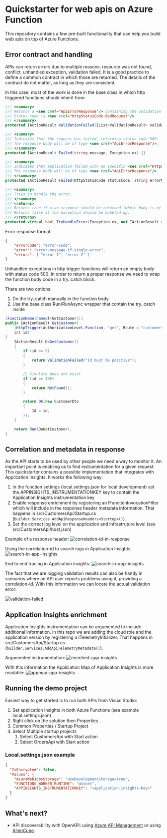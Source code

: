 # Quickstarter for web apis on Azure Function

This repository contains a few pre-built functionality that can help you build web apis on top of Azure Functions.

## Error contract and handling

APIs can return errors due to multiple reasons: resource was not found, conflict, unhandled exception, validation failed.
It is a good practice to define a common contract in which those are returned. The details of the contract do not matter, as long as they are consistent.

In this case, most of the work is done in the base class in which http triggered functions should inherit from:

```c#
/// <summary>
/// Returns a <see cref="ApiErrorResponse"/> containing the validation error messages.
/// Status code is <see cref="HttpStatusCode.BadRequest"/>.
/// </summary>
protected IActionResult ValidationFailed(IList<ValidationResult> validationResult) {}

/// <summary>
/// Indicates that the request has failed, returning status code 500.
/// The response body will be of type <see cref="ApiErrorResponse"/>.
/// </summary>
protected IActionResult Failed(string message, Exception ex) {}

/// <summary>
/// Indicates that application failed with an specific <see cref="HttpStatusCode"/>.
/// The response body will be of type <see cref="ApiErrorResponse"/>.
/// </summary>
protected IActionResult Failed(HttpStatusCode statusCode, string errorMessage, string errorCode) {}

/// <summary>
/// Tries to handle the error.
/// </summary>
/// <returns>
/// Returns true if a an response should be returned (where body is of type <see cref="ApiErrorResponse"/>.
/// Returns false if the exception should be bubbled up.
/// </returns>
protected virtual bool TryHandleError(Exception ex, out IActionResult response) {}
```

Error response format:

```json
{
    "errorCode": "error-code",
    "error": "error-message-if-single-error",
    "errors": [ "error-1", "error-2" ]
}
```

Unhandled exceptions in http trigger functions will return an empty body with status code 500. In order to return a proper response we need to wrap the function body code in a try..catch block.

There are two options:

1. Do the try..catch manually in the function body
1. Use the base class Run/RunAsync wrapper that contain the try..catch inside

```c#
[FunctionName(nameof(GetCustomer))]
public IActionResult GetCustomer(
    [HttpTrigger(AuthorizationLevel.Function, "get", Route = "customers/{id}")] HttpRequest req,
    int id)
{
    IActionResult DoGetCustomer()
    {
        if (id <= 0)
        {
            return ValidationFailed("Id must be positive");
        }

        // Simulate does not exist
        if (id == 100)
        {
            return NotFound();
        }

        return OK(new CustomerDto
        {
            Id = id,
        });
    }

    return Run(DoGetCustomer);
}
```

## Correlation and metadata in response

As the API starts to be used by other people we need a way to monitor it. An important point is enabling us to find instrumentation for a given request. This quickstarter contains a possible implementation that integrates with Application Insights. It works the following way:

1. In the function settings (local.settings.json for local development) set the APPINSIGHTS_INSTRUMENTATIONKEY key to contain the Application Insights instrumentation key
1. Enable response enrichment by registering an IFunctionInvocationFilter which will include in the response header metadata information. That happens in src/CustomersApi/Startup.cs (`builder.Services.AddApiResponseHeaders<Startup>()`).
1. Set the correct log level on the application and infrastruture level (see src/CustomersApi/host.json)

Example of a response header:
![correlation-id-in-response](./media/postman-delete-failure.jpg)

Using the correlation-id to search logs in Application Insights:
![search-in-app-insights](./media/ai-search-delete-failure.jpg)

End to end tracing in Application insights:
![search-in-app-insights](./media/ai-e2e-delete-failure.jpg)

The fact that we are logging validation results can also be handy in scenarios where an API user reports problems using it, providing a correlation-id. With this information we can locate the actual validation error:

![validation-failed](./media/ai-search-validation-failed.jpg)

## Application Insights enrichment

Application Insights instrumentation can be argumented to include additional information. In this repo we are adding the cloud role and the application version by registering a ITelemetryIntializer. That happens in src/CustomersApi/Startup.cs (`builder.Services.AddApiTelemetryMetadata()`).

Argumented instrumentation:
![enriched-app-insights](./media/ai-enriched-metadata.jpg)

With this information the Application Map of Application Insights is more readable:
![appmap-app-insights](./media/ai-application-map.jpg)

## Running the demo project

Easiest way to get started is to run both APIs from Visual Studio:

1. Set application insights in both Azure Functions (see example local.settings.json)
1. Right click on the solution then Properties
1. Common Properties / Startup Project
1. Select Multiple startup projects
   1. Select CustomersApi with Start action
   1. Select OrdersApi with Start action

### Local.settings.json example

```json
{
  "IsEncrypted": false,
  "Values": {
    "AzureWebJobsStorage": "UseDevelopmentStorage=true",
    "FUNCTIONS_WORKER_RUNTIME": "dotnet",
    "APPINSIGHTS_INSTRUMENTATIONKEY": "<application-insights-key>"
  }
}
```

## What's next?

- API discoverability with OpenAPI: using [Azure API Management](https://docs.microsoft.com/azure/azure-functions/functions-openapi-definition) or using [AlienCube](https://github.com/aliencube/AzureFunctions.Extensions).